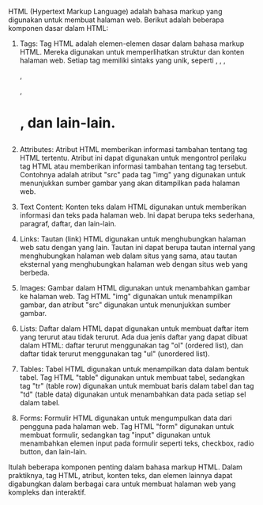 HTML (Hypertext Markup Language) adalah bahasa markup yang digunakan untuk membuat halaman web. Berikut adalah beberapa komponen dasar dalam HTML:

1. Tags: Tag HTML adalah elemen-elemen dasar dalam bahasa markup HTML. Mereka digunakan untuk memperlihatkan struktur dan konten halaman web. Setiap tag memiliki sintaks yang unik, seperti <html>, <head>, <body>, <div>, <p>, <h1>, dan lain-lain.

2. Attributes: Atribut HTML memberikan informasi tambahan tentang tag HTML tertentu. Atribut ini dapat digunakan untuk mengontrol perilaku tag HTML atau memberikan informasi tambahan tentang tag tersebut. Contohnya adalah atribut "src" pada tag "img" yang digunakan untuk menunjukkan sumber gambar yang akan ditampilkan pada halaman web.

3. Text Content: Konten teks dalam HTML digunakan untuk memberikan informasi dan teks pada halaman web. Ini dapat berupa teks sederhana, paragraf, daftar, dan lain-lain.

4. Links: Tautan (link) HTML digunakan untuk menghubungkan halaman web satu dengan yang lain. Tautan ini dapat berupa tautan internal yang menghubungkan halaman web dalam situs yang sama, atau tautan eksternal yang menghubungkan halaman web dengan situs web yang berbeda.

5. Images: Gambar dalam HTML digunakan untuk menambahkan gambar ke halaman web. Tag HTML "img" digunakan untuk menampilkan gambar, dan atribut "src" digunakan untuk menunjukkan sumber gambar.

6. Lists: Daftar dalam HTML dapat digunakan untuk membuat daftar item yang terurut atau tidak terurut. Ada dua jenis daftar yang dapat dibuat dalam HTML: daftar terurut menggunakan tag "ol" (ordered list), dan daftar tidak terurut menggunakan tag "ul" (unordered list).

7. Tables: Tabel HTML digunakan untuk menampilkan data dalam bentuk tabel. Tag HTML "table" digunakan untuk membuat tabel, sedangkan tag "tr" (table row) digunakan untuk membuat baris dalam tabel dan tag "td" (table data) digunakan untuk menambahkan data pada setiap sel dalam tabel.

8. Forms: Formulir HTML digunakan untuk mengumpulkan data dari pengguna pada halaman web. Tag HTML "form" digunakan untuk membuat formulir, sedangkan tag "input" digunakan untuk menambahkan elemen input pada formulir seperti teks, checkbox, radio button, dan lain-lain.

Itulah beberapa komponen penting dalam bahasa markup HTML. Dalam praktiknya, tag HTML, atribut, konten teks, dan elemen lainnya dapat digabungkan dalam berbagai cara untuk membuat halaman web yang kompleks dan interaktif.
